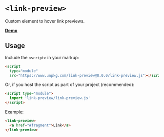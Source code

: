 # `<link-preview>`

Custom element to hover link previews.

**[Demo](https://daviddarnes.github.io/component-template/demo.html)**

## Usage

Include the `<script>` in your markup:

```html
<script
  type="module"
  src="https://www.unpkg.com/link-preview@0.0.0/link-preview.js"></script>
```

Or, if you host the script as part of your project (recommended):

```html
<script type="module">
  import 'link-preview/link-preview.js'
</script>
```

Example:

```html
<link-preview>
  <a href="#fragment">Link</a>
</link-preview>
```

